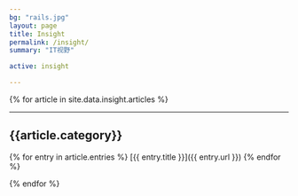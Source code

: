 ```yaml
---
bg: "rails.jpg"
layout: page
title: Insight
permalink: /insight/
summary: "IT视野"

active: insight

---
```



{% for article in site.data.insight.articles %}

---

##  {{article.category}}
{% for entry in article.entries %}
[{{ entry.title }}]({{ entry.url }})
{% endfor %}

{% endfor %}
